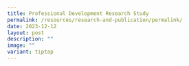 ```yaml
---
title: Professional Development Research Study
permalink: /resources/research-and-publication/permalink/
date: 2023-12-12
layout: post
description: ""
image: ""
variant: tiptap
---
```

